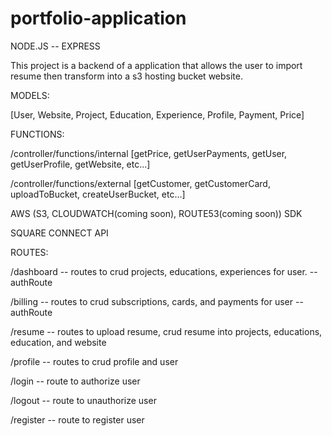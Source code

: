 # portfolio-application
NODE.JS -- EXPRESS

This project is a backend of a application that allows the user to import resume then transform into a s3 hosting bucket website.

MODELS:

[User, Website, Project, Education, Experience, Profile, Payment, Price]



FUNCTIONS:

/controller/functions/internal [getPrice, getUserPayments, getUser, getUserProfile, getWebsite, etc...]

/controller/functions/external [getCustomer, getCustomerCard, uploadToBucket, createUserBucket, etc...]

AWS (S3, CLOUDWATCH(coming soon), ROUTE53(coming soon)) SDK

SQUARE CONNECT API 




ROUTES:

/dashboard -- routes to crud projects, educations, experiences for user. -- authRoute

/billing -- routes to crud subscriptions, cards, and payments for user -- authRoute

/resume -- routes to upload resume, crud resume into projects, educations, education, and website

/profile -- routes to crud profile and user 

/login -- route to authorize user

/logout -- route to unauthorize user

/register -- route to register user
